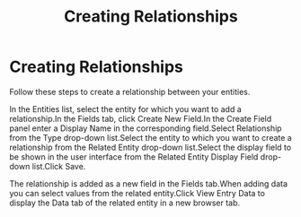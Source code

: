 ﻿---
title: Creating Relationships
weight: 10
---

# Creating Relationships

Follow these steps to create a relationship between your entities.

In the Entities list, select the entity for which you want to add a relationship.In the Fields tab, click Create New Field.In the Create Field panel enter a Display Name in the corresponding field.Select Relationship from the Type drop-down list.Select the entity to which you want to create a relationship from the Related Entity drop-down list.Select the display field to be shown in the user interface from the Related Entity Display Field drop-down list.Click Save.

The relationship is added as a new field in the Fields tab.When adding data you can select values from the related entity.Click View Entry Data to display the Data tab of the related entity in a new browser tab.
